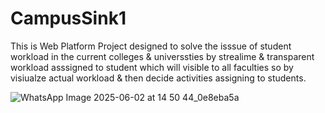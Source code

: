 # CampusSink1
This is Web Platform Project designed to solve the isssue of student workload in the current colleges &amp; universsties by strealime &amp; transparent workload asssigned to student which will visible to all faculties so by visiualze actual workload &amp; then decide activities assigning to students. 

![WhatsApp Image 2025-06-02 at 14 50 44_0e8eba5a](https://github.com/user-attachments/assets/e51088d7-5bdc-4d01-9d15-f0372ef68218)
